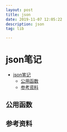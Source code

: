 ```yaml
---
layout: post
title: json
date: 2019-11-07 12:05:22
description: json
tag: lib

---
```

# json笔记

- [json笔记](#json笔记)
  - [公用函数](#公用函数)
  - [参考资料](#参考资料)

## 公用函数

## 参考资料
